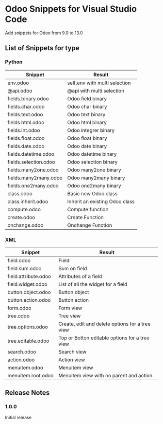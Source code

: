 # Odoo Snippets for Visual Studio Code

Add snippets for Odoo from 9.0 to 13.0

## List of Snippets for type

### Python

| Snippet | Result |
| ------- | ------ |
| env.odoo | self.env with multi selection |
| @api.odoo | @api with multi selection |
| fields.binary.odoo | Odoo field binary |
| fields.char.odoo | Odoo char binary |
| fields.text.odoo | Odoo text binary |
| fields.html.odoo | Odoo html binary |
| fields.int.odoo | Odoo integrer binary |
| fields.float.odoo | Odoo float binary |
| fields.date.odoo | Odoo date binary |
| fields.datetime.odoo | Odoo datetime binary |
| fields.selection.odoo | Odoo selection binary |
| fields.many2one.odoo | Odoo many2one binary |
| fields.many2many.odoo | Odoo many2many binary |
| fields.one2many.odoo | Odoo one2many binary |
| class.odoo | Basic new Odoo class |
| class.inherit.odoo | Inherit an existing Odoo class |
| compute.odoo | Compute function |
| create.odoo | Create Function |
| onchange.odoo | Onchange Function |

### XML

| Snippet | Result |
| ------- | ------ |
| field.odoo | Field |
| field.sum.odoo | Sum on field |
| field.attribute.odoo | Attributes of a field |
| field.widget.odoo | List of all the widget for a field |
| button.object.odoo | Button object |
| button.action.odoo | Button action |
| form.odoo | Form view |
| tree.odoo | Tree view |
| tree.options.odoo | Create, edit and delete options for a tree view |
| tree.editable.odoo | Top or Botton editable options for a tree view |
| search.odoo | Search view |
| action.odoo | Action view |
| menuitem.odoo | Menuitem view |
| menuitem.root.odoo | Menuitem view with no parent and action |

## Release Notes

### 1.0.0

Initial release
